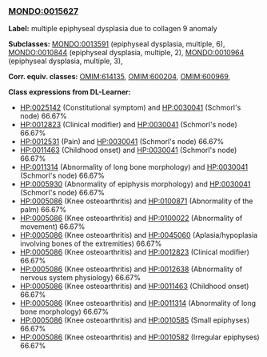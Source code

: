
### [MONDO:0015627](http://purl.obolibrary.org/obo/MONDO_0015627)
**Label:** multiple epiphyseal dysplasia due to collagen 9 anomaly

**Subclasses:** [MONDO:0013591](http://purl.obolibrary.org/obo/MONDO_0013591) (epiphyseal dysplasia, multiple, 6), [MONDO:0010844](http://purl.obolibrary.org/obo/MONDO_0010844) (epiphyseal dysplasia, multiple, 2), [MONDO:0010964](http://purl.obolibrary.org/obo/MONDO_0010964) (epiphyseal dysplasia, multiple, 3), 

**Corr. equiv. classes:** [OMIM:614135](http://purl.obolibrary.org/obo/OMIM_614135), [OMIM:600204](http://purl.obolibrary.org/obo/OMIM_600204), [OMIM:600969](http://purl.obolibrary.org/obo/OMIM_600969), 

**Class expressions from DL-Learner:**

- [HP:0025142](http://purl.obolibrary.org/obo/HP_0025142) (Constitutional symptom) and [HP:0030041](http://purl.obolibrary.org/obo/HP_0030041) (Schmorl's node) 66.67%
- [HP:0012823](http://purl.obolibrary.org/obo/HP_0012823) (Clinical modifier) and [HP:0030041](http://purl.obolibrary.org/obo/HP_0030041) (Schmorl's node) 66.67%
- [HP:0012531](http://purl.obolibrary.org/obo/HP_0012531) (Pain) and [HP:0030041](http://purl.obolibrary.org/obo/HP_0030041) (Schmorl's node) 66.67%
- [HP:0011463](http://purl.obolibrary.org/obo/HP_0011463) (Childhood onset) and [HP:0030041](http://purl.obolibrary.org/obo/HP_0030041) (Schmorl's node) 66.67%
- [HP:0011314](http://purl.obolibrary.org/obo/HP_0011314) (Abnormality of long bone morphology) and [HP:0030041](http://purl.obolibrary.org/obo/HP_0030041) (Schmorl's node) 66.67%
- [HP:0005930](http://purl.obolibrary.org/obo/HP_0005930) (Abnormality of epiphysis morphology) and [HP:0030041](http://purl.obolibrary.org/obo/HP_0030041) (Schmorl's node) 66.67%
- [HP:0005086](http://purl.obolibrary.org/obo/HP_0005086) (Knee osteoarthritis) and [HP:0100871](http://purl.obolibrary.org/obo/HP_0100871) (Abnormality of the palm) 66.67%
- [HP:0005086](http://purl.obolibrary.org/obo/HP_0005086) (Knee osteoarthritis) and [HP:0100022](http://purl.obolibrary.org/obo/HP_0100022) (Abnormality of movement) 66.67%
- [HP:0005086](http://purl.obolibrary.org/obo/HP_0005086) (Knee osteoarthritis) and [HP:0045060](http://purl.obolibrary.org/obo/HP_0045060) (Aplasia/hypoplasia involving bones of the extremities) 66.67%
- [HP:0005086](http://purl.obolibrary.org/obo/HP_0005086) (Knee osteoarthritis) and [HP:0012823](http://purl.obolibrary.org/obo/HP_0012823) (Clinical modifier) 66.67%
- [HP:0005086](http://purl.obolibrary.org/obo/HP_0005086) (Knee osteoarthritis) and [HP:0012638](http://purl.obolibrary.org/obo/HP_0012638) (Abnormality of nervous system physiology) 66.67%
- [HP:0005086](http://purl.obolibrary.org/obo/HP_0005086) (Knee osteoarthritis) and [HP:0011463](http://purl.obolibrary.org/obo/HP_0011463) (Childhood onset) 66.67%
- [HP:0005086](http://purl.obolibrary.org/obo/HP_0005086) (Knee osteoarthritis) and [HP:0011314](http://purl.obolibrary.org/obo/HP_0011314) (Abnormality of long bone morphology) 66.67%
- [HP:0005086](http://purl.obolibrary.org/obo/HP_0005086) (Knee osteoarthritis) and [HP:0010585](http://purl.obolibrary.org/obo/HP_0010585) (Small epiphyses) 66.67%
- [HP:0005086](http://purl.obolibrary.org/obo/HP_0005086) (Knee osteoarthritis) and [HP:0010582](http://purl.obolibrary.org/obo/HP_0010582) (Irregular epiphyses) 66.67%


